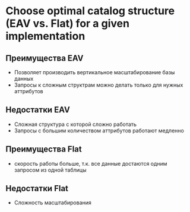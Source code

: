 # Choose optimal catalog structure (EAV vs. Flat) for a given implementation

## Преимущества EAV

  * Позволяет производить вертикальное масштабирование базы данных
  * Запросы к сложным структрам можно делать только для нужных аттрибутов

## Недостатки EAV

  * Сложная структура с которой сложно работать
  * Запросы с большим количеством аттрибутов работают медленно

## Преимущества Flat

  * скорость работы больше, т.к. все данные достаются одним запросом из одной таблицы

## Недостатки Flat

  * Сложность масштабирования
